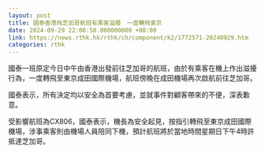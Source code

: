 ```yaml
---
layout: post
title: 國泰香港飛芝加哥航班有乘客滋擾　一度轉飛東京
date: 2024-09-29 22:08:58.000000000 +08:00
link: https://news.rthk.hk/rthk/ch/component/k2/1772571-20240929.htm
categories: rthk
---
```


國泰一班原定今日中午由香港出發前往芝加哥的航班，由於有乘客在機上作出滋擾行為，一度轉飛至東京成田國際機場，航班傍晚在成田機場再次啟航前往芝加哥。

國泰表示，所有決定均以安全為首要考慮，並就事件對顧客帶來的不便，深表歉意。

受影響航班為CX806，國泰表示，機長為安全起見，按指引轉飛至東京成田國際機場，涉事乘客則由機場人員陪同下機，預計航班將於當地時間星期日下午4時許抵達芝加哥。
